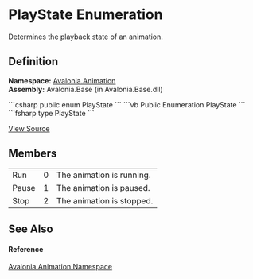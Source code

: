 # PlayState Enumeration


Determines the playback state of an animation.



## Definition
**Namespace:** <a href="N_Avalonia_Animation">Avalonia.Animation</a>  
**Assembly:** Avalonia.Base (in Avalonia.Base.dll)

<Tabs groupId="api-code-preview">
<TabItem value="csharp" label="C#">
```csharp
public enum PlayState
```
</TabItem>
<TabItem value="vb" label="VB">
```vb
Public Enumeration PlayState
```
</TabItem>
<TabItem value="fsharp" label="F#">
```fsharp
type PlayState
```
</TabItem>
</Tabs>



<a href="https://github.com/AvaloniaUI/Avalonia/tree/master/src/Avalonia.Base/Animation/PlayState.cs" title="View the source code">View Source</a>



## Members
<table>
<tr>
<td>Run</td>
<td>0</td>
<td>The animation is running.</td>
</tr>
<tr>
<td>Pause</td>
<td>1</td>
<td>The animation is paused.</td>
</tr>
<tr>
<td>Stop</td>
<td>2</td>
<td>The animation is stopped.</td>
</tr>
</table>

## See Also


#### Reference
<a href="N_Avalonia_Animation">Avalonia.Animation Namespace</a>  

